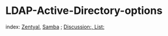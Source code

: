 # LDAP-Active-Directory-options
index: [Zentyal](https://zentyal.com/), [Samba](https://www.samba.org/) ; [Discussion:, List:](https://www.reddit.com/r/sysadmin/comments/4rrk22/alternatives_to_active_directory/d56hjk6/?utm_source=reddit&amp;utm_medium=web2x&amp;context=3)
